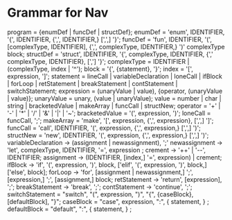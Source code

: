 # Grammar for Nav
program = {enumDef | funcDef | structDef};
enumDef = 'enum', IDENTIFIER, '{', IDENTIFIER, {',', IDENTIFIER,} [',',] '}';
funcDef = 'fun', IDENTIFIER, '(', [complexType, IDENTIFIER], {',', complexType, IDENTIFIER,} ')' complexType block;
structDef = 'struct', IDENTIFIER, '{', complexType, IDENTIFIER, {',' complexType, IDENTIFIER}, [','] '}';
complexType = IDENTIFIER | (complexType, index | '^');
block = '{', {statement}, '}';
index = '[', expression, ']';
statement = lineCall | variableDeclaration | loneCall | ifBlock | forLoop | retStatement | breakStatement | contStatement | switchStatement;
expression = (unaryValue | value), {operator, (unaryValue | value)};
unaryValue = unary, (value | unaryValue);
value = number | char | string | bracketedValue | makeArray | funcCall | structNew;
operator = '+' | '-' | '*' | '/' | '&' | '|' | '~';
bracketedValue = '(', expression, ')';
loneCall = funcCall, ';';
makeArray = 'make', '[', expression, {',', expression}, [',',] ']';
funcCall = 'call', IDENTIFIER, '(', expression, {',', expression,} [',',] ')';
structNew = 'new', IDENTIFIER, '(', expression, {',', expression,} [',',] ')';
variableDeclaration -> (assignment | newassignment), ';'
newassignment -> 'let', complexType, IDENTIFIER, '=', expression ;
crement -> '++' | '--', IDENTIFIER;
assignment -> (IDENTIFIER, [index,] '=', expression) | crement;
ifBlock -> 'if', '(', expression, ')', block, ['elif', '(', expression, ')', block,] ['else', block];
forLoop -> 'for', [assignment | newassignment,] ';', [expression,] ';', [assignment,] block;
retStatement -> 'return', [expression], ';';
breakStatement -> 'break', ';';
contStatement -> 'continue', ';';
switchStatement = "switch", "(", expression, ")", "{", {caseBlock}, [defaultBlock], "}";
caseBlock = "case", expression, ":", { statement, } ;
defaultBlock = "default", ":", { statement, } ;
